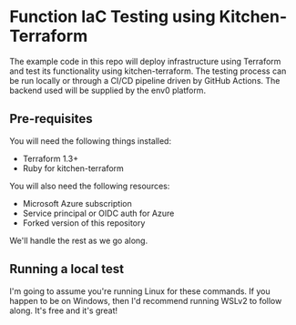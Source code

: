 # Function IaC Testing using Kitchen-Terraform

The example code in this repo will deploy infrastructure using Terraform and test its functionality using kitchen-terraform. The testing process can be run locally or through a CI/CD pipeline driven by GitHub Actions. The backend used will be supplied by the env0 platform.

## Pre-requisites

You will need the following things installed:

* Terraform 1.3+
* Ruby for kitchen-terraform

You will also need the following resources:

* Microsoft Azure subscription
* Service principal or OIDC auth for Azure
* Forked version of this repository

We'll handle the rest as we go along.

## Running a local test

I'm going to assume you're running Linux for these commands. If you happen to be on Windows, then I'd recommend running WSLv2 to follow along. It's free and it's great!